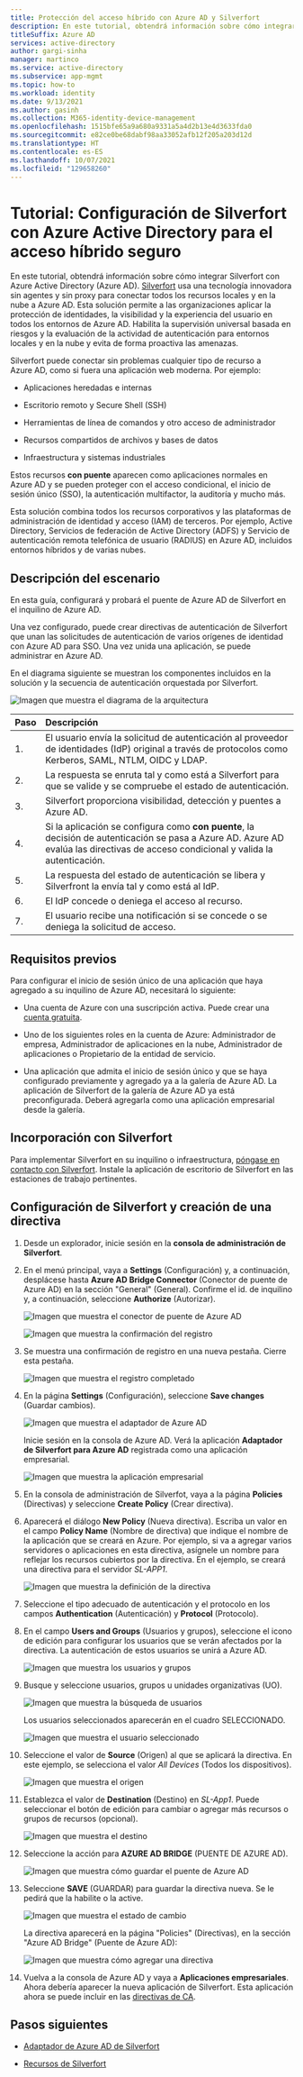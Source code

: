 ```yaml
---
title: Protección del acceso híbrido con Azure AD y Silverfort
description: En este tutorial, obtendrá información sobre cómo integrar Silverfort con Azure AD para el acceso híbrido seguro.
titleSuffix: Azure AD
services: active-directory
author: gargi-sinha
manager: martinco
ms.service: active-directory
ms.subservice: app-mgmt
ms.topic: how-to
ms.workload: identity
ms.date: 9/13/2021
ms.author: gasinh
ms.collection: M365-identity-device-management
ms.openlocfilehash: 1515bfe65a9a680a9331a5a4d2b13e4d3633fda0
ms.sourcegitcommit: e82ce0be68dabf98aa33052afb12f205a203d12d
ms.translationtype: HT
ms.contentlocale: es-ES
ms.lasthandoff: 10/07/2021
ms.locfileid: "129658260"
---
```

# <a name="tutorial-configure-silverfort-with-azure-active-directory-for-secure-hybrid-access"></a>Tutorial: Configuración de Silverfort con Azure Active Directory para el acceso híbrido seguro

En este tutorial, obtendrá información sobre cómo integrar Silverfort con Azure Active Directory (Azure AD). [Silverfort](https://www.silverfort.com/) usa una tecnología innovadora sin agentes y sin proxy para conectar todos los recursos locales y en la nube a Azure AD. Esta solución permite a las organizaciones aplicar la protección de identidades, la visibilidad y la experiencia del usuario en todos los entornos de Azure AD. Habilita la supervisión universal basada en riesgos y la evaluación de la actividad de autenticación para entornos locales y en la nube y evita de forma proactiva las amenazas.  

Silverfort puede conectar sin problemas cualquier tipo de recurso a Azure AD, como si fuera una aplicación web moderna. Por ejemplo:

- Aplicaciones heredadas e internas

- Escritorio remoto y Secure Shell (SSH)

- Herramientas de línea de comandos y otro acceso de administrador

- Recursos compartidos de archivos y bases de datos

- Infraestructura y sistemas industriales

Estos recursos **con puente** aparecen como aplicaciones normales en Azure AD y se pueden proteger con el acceso condicional, el inicio de sesión único (SSO), la autenticación multifactor, la auditoría y mucho más.

Esta solución combina todos los recursos corporativos y las plataformas de administración de identidad y acceso (IAM) de terceros. Por ejemplo, Active Directory, Servicios de federación de Active Directory (ADFS) y Servicio de autenticación remota telefónica de usuario (RADIUS) en Azure AD, incluidos entornos híbridos y de varias nubes.

## <a name="scenario-description"></a>Descripción del escenario

En esta guía, configurará y probará el puente de Azure AD de Silverfort en el inquilino de Azure AD.

Una vez configurado, puede crear directivas de autenticación de Silverfort que unan las solicitudes de autenticación de varios orígenes de identidad con Azure AD para SSO. Una vez unida una aplicación, se puede administrar en Azure AD.

En el diagrama siguiente se muestran los componentes incluidos en la solución y la secuencia de autenticación orquestada por Silverfort.

![Imagen que muestra el diagrama de la arquitectura](./media/silverfort-azure-ad-integration/silverfort-architecture-diagram.png)

| Paso | Descripción|
|:---------|:------------|
| 1. | El usuario envía la solicitud de autenticación al proveedor de identidades (IdP) original a través de protocolos como Kerberos, SAML, NTLM, OIDC y LDAP.|
| 2. | La respuesta se enruta tal y como está a Silverfort para que se valide y se compruebe el estado de autenticación.|
| 3. | Silverfort proporciona visibilidad, detección y puentes a Azure AD.|
| 4. | Si la aplicación se configura como **con puente**, la decisión de autenticación se pasa a Azure AD. Azure AD evalúa las directivas de acceso condicional y valida la autenticación.|
| 5. | La respuesta del estado de autenticación se libera y Silverfront la envía tal y como está al IdP. |
| 6.| El IdP concede o deniega el acceso al recurso.|
| 7. | El usuario recibe una notificación si se concede o se deniega la solicitud de acceso. |

## <a name="prerequisites"></a>Requisitos previos

Para configurar el inicio de sesión único de una aplicación que haya agregado a su inquilino de Azure AD, necesitará lo siguiente:

- Una cuenta de Azure con una suscripción activa. Puede crear una [cuenta gratuita](https://azure.microsoft.com/free/?WT.mc_id=A261C142F).

- Uno de los siguientes roles en la cuenta de Azure: Administrador de empresa, Administrador de aplicaciones en la nube, Administrador de aplicaciones o Propietario de la entidad de servicio.

- Una aplicación que admita el inicio de sesión único y que se haya configurado previamente y agregado ya a la galería de Azure AD. La aplicación de Silverfort de la galería de Azure AD ya está preconfigurada. Deberá agregarla como una aplicación empresarial desde la galería.

## <a name="onboard-with-silverfort"></a>Incorporación con Silverfort

Para implementar Silverfort en su inquilino o infraestructura, [póngase en contacto con Silverfort](https://www.silverfort.com/). Instale la aplicación de escritorio de Silverfort en las estaciones de trabajo pertinentes.

## <a name="configure-silverfort-and-create-a-policy"></a>Configuración de Silverfort y creación de una directiva

1. Desde un explorador, inicie sesión en la **consola de administración de Silverfort**.

2. En el menú principal, vaya a **Settings** (Configuración) y, a continuación, desplácese hasta **Azure AD Bridge Connector** (Conector de puente de Azure AD) en la sección "General" (General). Confirme el id. de inquilino y, a continuación, seleccione **Authorize** (Autorizar).

   ![Imagen que muestra el conector de puente de Azure AD](./media/silverfort-azure-ad-integration/azure-ad-bridge-connector.png)

   ![Imagen que muestra la confirmación del registro](./media/silverfort-azure-ad-integration/grant-permission.png)

3. Se muestra una confirmación de registro en una nueva pestaña. Cierre esta pestaña.

   ![Imagen que muestra el registro completado](./media/silverfort-azure-ad-integration/registration-completed.png)

4. En la página **Settings** (Configuración), seleccione **Save changes** (Guardar cambios).

   ![Imagen que muestra el adaptador de Azure AD](./media/silverfort-azure-ad-integration/silverfort-azure-ad-adapter.png)

    Inicie sesión en la consola de Azure AD. Verá la aplicación **Adaptador de Silverfort para Azure AD** registrada como una aplicación empresarial.

   ![Imagen que muestra la aplicación empresarial](./media/silverfort-azure-ad-integration/enterprise-application.png)

5. En la consola de administración de Silverfot, vaya a la página **Policies** (Directivas) y seleccione **Create Policy** (Crear directiva).

6. Aparecerá el diálogo **New Policy** (Nueva directiva). Escriba un valor en el campo **Policy Name** (Nombre de directiva) que indique el nombre de la aplicación que se creará en Azure. Por ejemplo, si va a agregar varios servidores o aplicaciones en esta directiva, asígnele un nombre para reflejar los recursos cubiertos por la directiva. En el ejemplo, se creará una directiva para el servidor *SL-APP1*.

   ![Imagen que muestra la definición de la directiva](./media/silverfort-azure-ad-integration/define-policy.png)

7. Seleccione el tipo adecuado de autenticación y el protocolo en los campos **Authentication** (Autenticación) y **Protocol** (Protocolo).

8. En el campo **Users and Groups** (Usuarios y grupos), seleccione el icono de edición para configurar los usuarios que se verán afectados por la directiva. La autenticación de estos usuarios se unirá a Azure AD.

   ![Imagen que muestra los usuarios y grupos](./media/silverfort-azure-ad-integration/user-groups.png)

9. Busque y seleccione usuarios, grupos u unidades organizativas (UO).

   ![Imagen que muestra la búsqueda de usuarios](./media/silverfort-azure-ad-integration/search-users.png)

   Los usuarios seleccionados aparecerán en el cuadro SELECCIONADO.

   ![Imagen que muestra el usuario seleccionado](./media/silverfort-azure-ad-integration/select-user.png)

10. Seleccione el valor de **Source** (Origen) al que se aplicará la directiva. En este ejemplo, se selecciona el valor *All Devices* (Todos los dispositivos).

    ![Imagen que muestra el origen](./media/silverfort-azure-ad-integration/source.png)

11. Establezca el valor de **Destination** (Destino) en *SL-App1*. Puede seleccionar el botón de edición para cambiar o agregar más recursos o grupos de recursos (opcional).

    ![Imagen que muestra el destino](./media/silverfort-azure-ad-integration/destination.png)

12. Seleccione la acción para **AZURE AD BRIDGE** (PUENTE DE AZURE AD).

    ![Imagen que muestra cómo guardar el puente de Azure AD](./media/silverfort-azure-ad-integration/save-azure-ad-bridge.png)

13. Seleccione **SAVE** (GUARDAR) para guardar la directiva nueva. Se le pedirá que la habilite o la active.

    ![Imagen que muestra el estado de cambio](./media/silverfort-azure-ad-integration/change-status.png)

    La directiva aparecerá en la página "Policies" (Directivas), en la sección "Azure AD Bridge" (Puente de Azure AD):

    ![Imagen que muestra cómo agregar una directiva](./media/silverfort-azure-ad-integration/add-policy.png)

14. Vuelva a la consola de Azure AD y vaya a **Aplicaciones empresariales**. Ahora debería aparecer la nueva aplicación de Silverfort. Esta aplicación ahora se puede incluir en las [directivas de CA](../authentication/tutorial-enable-azure-mfa.md?bc=/azure/active-directory/conditional-access/breadcrumb/toc.json&toc=/azure/active-directory/conditional-access/toc.json%23create-a-conditional-access-policy).

## <a name="next-steps"></a>Pasos siguientes

- [Adaptador de Azure AD de Silverfort](https://azuremarketplace.microsoft.com/marketplace/apps/aad.silverfortazureadadapter?tab=overview)

- [Recursos de Silverfort](https://www.silverfort.com/resources/)
